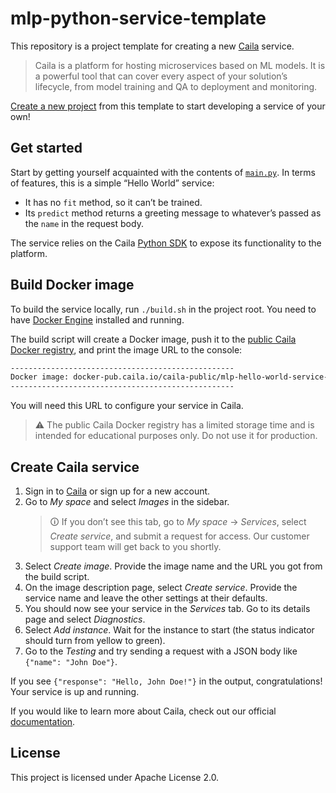 # mlp-python-service-template

This repository is a project template for creating a new [Caila](https://app.caila.io/) service.

> Caila is a platform for hosting microservices based on ML models.
> It is a powerful tool that can cover every aspect of your solution’s lifecycle, from model training and QA to deployment and monitoring.

[Create a new project](https://github.com/new?template_name=mlp-python-service-template&template_owner=just-ai) from this template to start developing a service of your own!

## Get started

Start by getting yourself acquainted with the contents of [`main.py`](./src/main.py).
In terms of features, this is a simple “Hello World” service:

- It has no `fit` method, so it can’t be trained.
- Its `predict` method returns a greeting message to whatever’s passed as the `name` in the request body.

The service relies on the Caila [Python SDK](https://github.com/just-ai/mlp-python-sdk) to expose its functionality to the platform.

## Build Docker image

To build the service locally, run `./build.sh` in the project root.
You need to have [Docker Engine](https://docs.docker.com/engine/install/) installed and running.

The build script will create a Docker image, push it to the [public Caila Docker registry](https://docker-pub.caila.io/), and print the image URL to the console:

```txt
--------------------------------------------------
Docker image: docker-pub.caila.io/caila-public/mlp-hello-world-service-xxxxxxxxxxxxxxxx:main
--------------------------------------------------
```

You will need this URL to configure your service in Caila.

> ⚠ The public Caila Docker registry has a limited storage time and is intended for educational purposes only.
> Do not use it for production.

## Create Caila service

1. Sign in to [Caila](https://app.caila.io/) or sign up for a new account.
2. Go to *My space* and select *Images* in the sidebar.
    > 🛈 If you don’t see this tab, go to *My space* → *Services*, select *Create service*, and submit a request for access.
    > Our customer support team will get back to you shortly.
3. Select *Create image*. Provide the image name and the URL you got from the build script.
4. On the image description page, select *Create service*. Provide the service name and leave the other settings at their defaults.
5. You should now see your service in the *Services* tab. Go to its details page and select *Diagnostics*.
6. Select *Add instance*. Wait for the instance to start (the status indicator should turn from yellow to green).
7. Go to the *Testing* and try sending a request with a JSON body like `{"name": "John Doe"}`.

If you see `{"response": "Hello, John Doe!"}` in the output, congratulations!
Your service is up and running.

If you would like to learn more about Caila, check out our official [documentation](https://docs.caila.io/).

## License

This project is licensed under Apache License 2.0.
